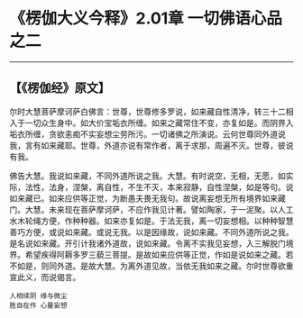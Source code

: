 # 《楞伽大义今释》2.01章 一切佛语心品之二

------

## 【《楞伽经》原文】

尔时大慧菩萨摩诃萨白佛言：世尊，世尊修多罗说，如来藏自性清净，转三十二相入于一切众生身中。如大价宝垢衣所缠。如来之藏常住不变，亦复如是。而阴界入垢衣所缠，贪欲恚痴不实妄想尘劳所污。一切诸佛之所演说。云何世尊同外道说我，言有如来藏耶。世尊，外道亦说有常作者，离于求那，周遍不灭。世尊，彼说有我。

佛告大慧。我说如来藏，不同外道所说之我。大慧。有时说空，无相，无愿，如实际，法性，法身，涅槃，离自性，不生不灭，本来寂静，自性涅槃，如是等句。说如来藏已。如来应供等正觉，为断愚夫畏无我句。故说离妄想无所有境界如来藏门。大慧。未来现在菩萨摩诃萨，不应作我见计著。譬如陶家，于一泥聚。以人工水木轮绳方便，作种种器。如来亦复如是。于法无我，离一切妄想相。以种种智慧善巧方便，或说如来藏。或说无我。以是因缘故，说如来藏。不同外道所说之我。是名说如来藏。开引计我诸外道故，说如来藏。令离不实我见妄想，入三解脱门境界。希望疾得阿耨多罗三藐三菩提。是故如来应供等正觉，作如是说如来之藏。若不如是，则同外道。是故大慧。为离外道见故，当依无我如来之藏。尔时世尊欲重宣此义，而说偈言。

```
人相续阴 缘与微尘
胜自在作 心量妄想
```

